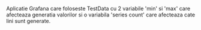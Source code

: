 Aplicatie Grafana care foloseste TestData cu 2 variabile 'min' si 'max' care afecteaza generatia valorilor si o variabila 'series count' care afecteaza cate lini sunt generate.